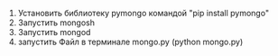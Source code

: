 1. Установить библиотеку pymongo командой "pip install pymongo"
2. Запустить mongosh 
3. Запустить mongod
4. запустить Файл в терминале  mongo.py  (python mongo.py)